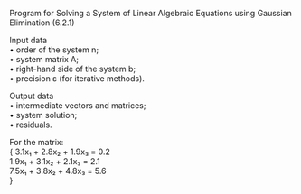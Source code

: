 Program for Solving a System of Linear Algebraic Equations using Gaussian Elimination (6.2.1)

   Input data  
   • order of the system n;  
   • system matrix A;  
   • right-hand side of the system b;  
   • precision ε (for iterative methods).  
   
   Output data  
   • intermediate vectors and matrices;  
   • system solution;  
   • residuals.  
   
   For the matrix:  
   {
   3.1x₁ + 2.8x₂ + 1.9x₃ = 0.2  
   1.9x₁ + 3.1x₂ + 2.1x₃ = 2.1  
   7.5x₁ + 3.8x₂ + 4.8x₃ = 5.6  
   }
